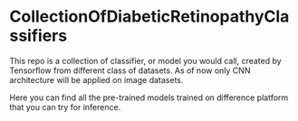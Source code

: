 # CollectionOfDiabeticRetinopathyClassifiers 
This repo is a collection of classifier, or model you would call, created by Tensorflow from different class of datasets. As of now only CNN architecture will be applied on image datasets.

Here you can find all the pre-trained models trained on difference platform that you can try for inference.
